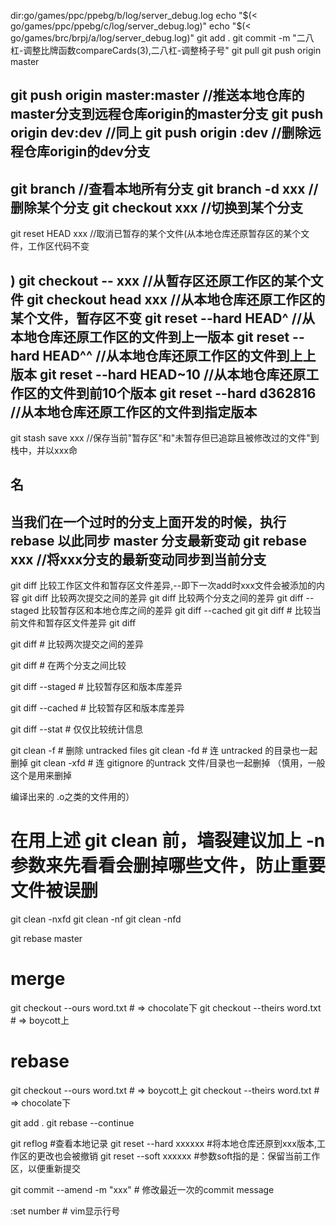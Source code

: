 dir:go/games/ppc/ppebg/b/log/server_debug.log
echo "$(< go/games/ppc/ppebg/c/log/server_debug.log)"
echo "$(< go/games/brc/brpj/a/log/server_debug.log)"
git add .
git commit -m "二八杠-调整比牌函数compareCards(3),二八杠-调整椅子号"
git pull
git push origin master

git push origin master:master //推送本地仓库的master分支到远程仓库origin的master分支
git push origin dev:dev  //同上
git push origin :dev //删除远程仓库origin的dev分支
--
git branch //查看本地所有分支
git branch -d xxx //删除某个分支
git checkout xxx //切换到某个分支
--
git reset HEAD xxx //取消已暂存的某个文件(从本地仓库还原暂存区的某个文件，工作区代码不变

)
git checkout -- xxx //从暂存区还原工作区的某个文件
git checkout head xxx //从本地仓库还原工作区的某个文件，暂存区不变
git reset --hard HEAD^  //从本地仓库还原工作区的文件到上一版本
git reset --hard HEAD^^  //从本地仓库还原工作区的文件到上上版本
git reset --hard HEAD~10 //从本地仓库还原工作区的文件到前10个版本
git reset --hard d362816 //从本地仓库还原工作区的文件到指定版本
--
git stash save xxx //保存当前"暂存区"和"未暂存但已追踪且被修改过的文件"到栈中，并以xxx命

名
--
当我们在一个过时的分支上面开发的时候，执行 rebase 以此同步 master 分支最新变动
git rebase xxx //将xxx分支的最新变动同步到当前分支
--
git diff <file>比较工作区文件和暂存区文件差异,--即下一次add时xxx文件会被添加的内容
git diff <hash id> <hash id2> 比较两次提交之间的差异
git diff <branch> <branch1> 比较两个分支之间的差异
git diff --staged 比较暂存区和本地仓库之间的差异
git diff --cached 
git
git diff <file>              # 比较当前文件和暂存区文件差异 git diff


git diff <id1><id1><id2>     # 比较两次提交之间的差异


git diff <branch1> <branch2> # 在两个分支之间比较

git diff --staged            # 比较暂存区和版本库差异


git diff --cached            # 比较暂存区和版本库差异


git diff --stat              # 仅仅比较统计信息


git clean -f     # 删除 untracked files
git clean -fd    # 连 untracked 的目录也一起删掉
git clean -xfd   # 连 gitignore 的untrack 文件/目录也一起删掉 （慎用，一般这个是用来删掉

编译出来的 .o之类的文件用的）
# 在用上述 git clean 前，墙裂建议加上 -n 参数来先看看会删掉哪些文件，防止重要文件被误删
git clean -nxfd
git clean -nf
git clean -nfd

git rebase master

# merge
git checkout --ours word.txt    # => chocolate下
git checkout --theirs word.txt  # => boycott上

# rebase
git checkout --ours word.txt    # => boycott上
git checkout --theirs word.txt  # => chocolate下

git add .
git rebase --continue

git reflog   #查看本地记录
git reset --hard xxxxxx #将本地仓库还原到xxx版本,工作区的更改也会被撤销
git reset --soft xxxxxx #参数soft指的是：保留当前工作区，以便重新提交

git commit --amend -m "xxx"  # 修改最近一次的commit message

:set number # vim显示行号

